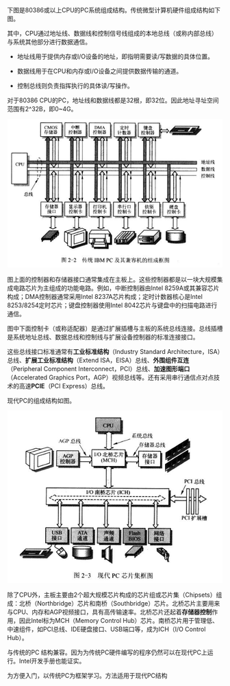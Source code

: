 下图是80386或以上CPU的PC系统组成结构。传统微型计算机硬件组成结构如下图。

其中，CPU通过地址线、数据线和控制信号线组成的本地总线（或称内部总线）与系统其他部分进行数据通信。

- 地址线用于提供内存或I/O设备的地址，即指明需要读/写数据的具体位置。

- 数据线用于在CPU和内存或I/O设备之间提供数据传输的通道。

- 控制总线则负责指挥执行的具体读/写操作。
 
对于80386 CPU的PC，地址线和数据线都是32根，即32位。因此地址寻址空间范围有2^32B，即0~4G。

![传统IBM PC及其兼容机的组成](images/1.png)

图上面的控制器和存储器接口通常集成在主板上。这些控制器都是以一块大规模集成电路芯片为主组成的功能电路。例如，中断控制器由Intel 8259A或其兼容芯片构成；DMA控制器通常采用Intel 8237A芯片构成；定时计数器核心是Intel 8253/8254定时芯片；键盘控制器使用Intel 8042芯片与键盘中的扫描电路进行通信。

图中下面控制卡（或称适配器）是通过扩展插槽与主板的系统总线连接。总线插槽是系统地址总线、数据总线和控制线与扩展设备控制器的标准连接接口。

这些总线接口标准通常有**工业标准结构**（Industry Standard Architecture，ISA）总线、**扩展工业标准结构**（Extend ISA，EISA）总线、**外围组件互连**（Peripheral Component Interconnect，PCI）总线、**加速图形端口**（Accelerated Graphics Port，AGP）视频总线等。还有采用串行通信点对点技术的高速**PCIE**（PCI Express）总线。

现代PC的组成结构如图。

![现代PC芯片集框图](images/2.png)

除了CPU外，主板主要由2个超大规模芯片构成的芯片组或芯片集（Chipsets）组成：北桥（Northbridge）芯片和南桥（Southbridge）芯片。北桥芯片主要用来与CPU、内存和AGP视频接口，具有高传输速率。北桥芯片还起着**存储器控制**作用，因此Intel标为MCH（Memory Control Hub）芯片。南桥芯片用于管理低、中速组件，如PCI总线、IDE硬盘接口、USB端口等，成为ICH（I/O Control Hub）。

与传统的PC 结构兼容。因为为传统PC硬件编写的程序仍然可以在现代PC上运行。Intel开发手册也能证实。

为方便入门，以传统PC为框架学习。方法适用于现代PC结构
